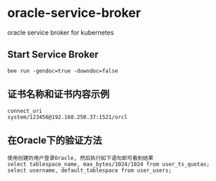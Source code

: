 # oracle-service-broker
oracle service broker for kubernetes


## Start Service Broker
```
bee run -gendoc=true -downdoc=false
```

## 证书名称和证书内容示例
```
connect_uri
system/123456@192.168.250.37:1521/orcl
```

## 在Oracle下的验证方法
```
使用创建的用户登录Oracle, 然后执行如下语句即可看到结果
select tablespace_name, max_bytes/1024/1024 from user_ts_quotas;
select username, default_tablespace from user_users;
```